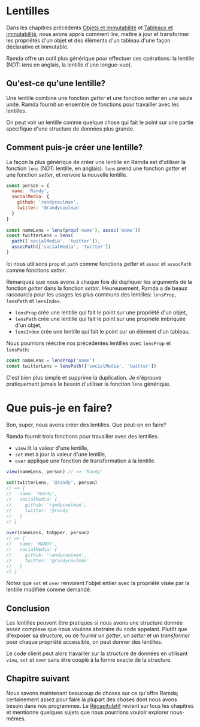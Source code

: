 # Lentilles

Dans les chapitres précédents [Objets et immutabilité](objets-et-immutabilite.md) et [Tableaux et immutabilité](tableaux-et-immutabilite.md), nous avons appris comment lire, mettre à jour et transformer les propriétés d'un objet et des éléments d'un tableau d'une façon déclarative et immutable.

Ramda offre un outil plus générique pour effectuer ces opérations: la lentille (NDT: _lens_ en anglais, la lentille d'une longue-vue).

## Qu'est-ce qu'une lentille?

Une lentille combine une fonction _getter_ et une fonction _setter_ en une seule unité. Ramda fournit un ensemble de fonctions pour travailler avec les lentilles.

On peut voir un lentille comme quelque chose qui fait le point sur une partie spécifique d'une structure de données plus grande.

## Comment puis-je créer une lentille?

La façon la plus générique de créer une lentille en Ramda est d'utiliser la fonction `lens` (NDT: lentille, en anglais). `lens` prend une fonction _getter_ et une fonction _setter_, et renvoie la nouvelle lentille.

```js
const person = {
  name: 'Randy',
  socialMedia: {
    github: 'randycoulman',
    twitter: '@randycoulman'
  }
}
 
const nameLens = lens(prop('name'), assoc('name'))
const twitterLens = lens(
  path(['socialMedia', 'twitter']),
  assocPath(['socialMedia', 'twitter'])
)
```

Ici nous utilisons `prop` et `path` comme fonctions _getter_ et `assoc` et `assocPath` comme fonctions _setter_.

Remarquez que nous avons à chaque fois dû dupliquer les arguments de la fonction _getter_ dans la fonction _setter_. Heureusement, Ramda a de beaux raccourcis pour les usages les plus communs des lentilles: `lensProp`, `lensPath` et `lensIndex`.

- `lensProp` crée une lentille qui fait le point sur une propriété d'un objet,
- `lensPath` crée une lentille qui fait le point sur une propriété imbriquée d'un objet,
- `lensIndex` crée une lentille qui fait le point sur un élément d'un tableau.

Nous pourrions réécrire nos précédentes lentilles avec `lensProp` et `lensPath`:

```js
const nameLens = lensProp('name')
const twitterLens = lensPath(['socialMedia', 'twitter'])
```

C'est bien plus simple et supprime la duplication. Je n'éprouve pratiquement jamais le besoin d'utiliser la fonction `lens` générique.

# Que puis-je en faire?

Bon, super, nous avons créer des lentilles. Que peut-on en faire?

Ramda fournit trois fonctions pour travailler avec des lentilles.

- `view` lit la valeur d'une lentille,
- `set` met à jour la valeur d'une lentille,
- `over` applique une fonction de transformation à la lentille.

```js
view(nameLens, person) // => 'Randy'
 
set(twitterLens, '@randy', person)
// => {
//   name: 'Randy',
//   socialMedia: {
//     github: 'randycoulman',
//     twitter: '@randy'
//   }
// }
 
over(nameLens, toUpper, person)
// => {
//   name: 'RANDY',
//   socialMedia: {
//     github: 'randycoulman',
//     twitter: '@randycoulman'
//   }
// }
```

Notez que `set` et `over` renvoient l'objet entier avec la propriété visée par la lentille modifiée comme demandé.

## Conclusion

Les lentilles peuvent être pratiques si nous avons une structure donnée assez complexe que nous voulons abstraire du code appelant. Plutôt que d'exposer sa structure, ou de fournir un _getter_, un _setter_ et un _transformer_ pour chaque propriété accessible, on peut donner des lentilles.

Le code client peut alors travailler sur la structure de données en utilisant `view`, `set` et `over` sans être couplé à la forme exacte de la structure.

## Chapitre suivant

Nous savons maintenant beaucoup de choses sur ce qu'offre Ramda; certainement assez pour faire la plupart des choses dont nous avons besoin dans nos programmes. Le [Récapitulatif](recapitulatif.md) revient sur tous les chapitres et mentionne quelques sujets que nous pourrions vouloir explorer nous-mêmes.
